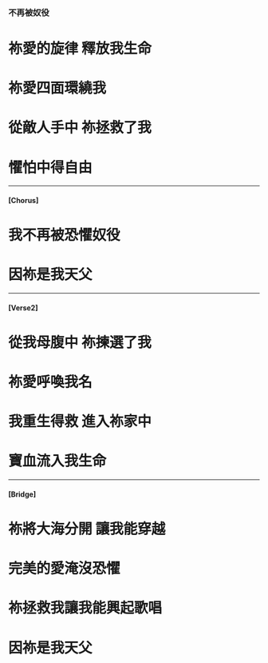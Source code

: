 ### 不再被奴役
# 祢愛的旋律 釋放我生命
# 祢愛四面環繞我
# 從敵人手中 祢拯救了我
# 懼怕中得自由

--- 

#### [Chorus]
# 我不再被恐懼奴役
# 因祢是我天父

--- 

#### [Verse2]
# 從我母腹中 祢揀選了我
# 祢愛呼喚我名 
# 我重生得救 進入祢家中
# 寶血流入我生命

--- 

#### [Bridge]
# 祢將大海分開 讓我能穿越
# 完美的愛淹沒恐懼
# 祢拯救我讓我能興起歌唱
# 因祢是我天父